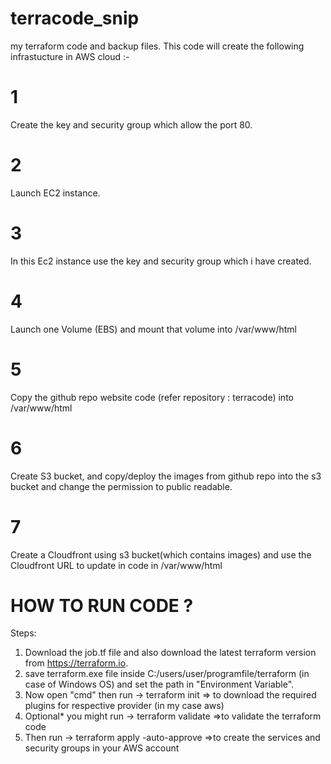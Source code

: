 # terracode_snip
my terraform code and backup files. This code will create the following infrastucture in AWS cloud :- 

# 1
Create the key and security group which allow the port 80.
# 2
Launch EC2 instance.
# 3
In this Ec2 instance use the key and security group which i have created.
# 4
Launch one Volume (EBS) and mount that volume into /var/www/html
# 5
Copy the github repo website code (refer repository : terracode) into /var/www/html
# 6
Create S3 bucket, and copy/deploy the images from github repo into the s3 bucket and change the permission to public readable.
# 7
Create a Cloudfront using s3 bucket(which contains images) and use the Cloudfront URL to  update in code in /var/www/html

# HOW TO RUN CODE ?
Steps:
1. Download the job.tf file and also download the latest terraform version from https://terraform.io. 
2. save terraform.exe file inside C:/users/user/programfile/terraform (in case of Windows OS) and set the path in "Environment Variable".
3. Now open "cmd" then run -> terraform init  => to download the required plugins for respective provider (in my case aws)
4. Optional* you might run -> terraform validate =>to validate the terraform code
5. Then run -> terraform apply -auto-approve =>to create the services and security groups in your AWS account

